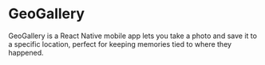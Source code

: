 # GeoGallery
GeoGallery is a React Native mobile app lets you take a photo and save it to a specific location, perfect for keeping memories tied to where they happened.
